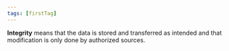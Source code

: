 ```yaml
---
tags: [firstTag]
---
```

**Integrity** means that the data is stored and transferred as intended and that modification is only done by authorized sources.